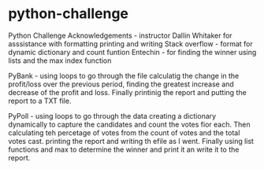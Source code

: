 # python-challenge
Python Challenge
Acknowledgements - instructor Dallin Whitaker for asssistance with formatting printing and writing
  Stack overflow - format for dynamic dictionary and count funtion
  Entechin - for finding the winner using lists and the max index function

PyBank - using loops to go through the file calculatig the change in the profit/loss over the previous period, finding the greatest increase and decrease of the profit and loss.  Finally printinig the report and putting the report to a TXT file.

PyPoll - using loops to go through the data creating a dictionary dynamically to capture the candidates and count the votes fior each.   Then calculating teh percetage of votes from the count of votes and the total votes cast.  printing the report and writing th efile as I went.  Finally using list functions and max to determine the winner and print it an write it to the report.
  
